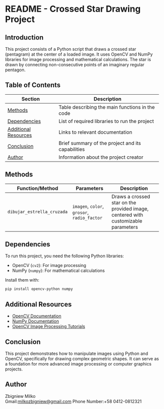 # README - Crossed Star Drawing Project

## Introduction
This project consists of a Python script that draws a crossed star (pentagram) at the center of a loaded image. It uses OpenCV and NumPy libraries for image processing and mathematical calculations. The star is drawn by connecting non-consecutive points of an imaginary regular pentagon.

## Table of Contents
| Section                | Description                                                                 |
|------------------------|-----------------------------------------------------------------------------|
| [Methods](#methods)    | Table describing the main functions in the code                             |
| [Dependencies](#dependencies) | List of required libraries to run the project                           |
| [Additional Resources](#additional-resources) | Links to relevant documentation       |
| [Conclusion](#conclusion) | Brief summary of the project and its capabilities                        |
| [Author](#author)        | Information about the project creator                                      |

## Methods
| Function/Method          | Parameters                          | Description                                                                 |
|-------------------------|-------------------------------------|-----------------------------------------------------------------------------|
| `dibujar_estrella_cruzada` | `imagen`, `color`, `grosor`, `radio_factor` | Draws a crossed star on the provided image, centered with customizable parameters |

## Dependencies
To run this project, you need the following Python libraries:
- OpenCV (`cv2`): For image processing
- NumPy (`numpy`): For mathematical calculations

Install them with:
```bash
pip install opencv-python numpy
```

## Additional Resources
- [OpenCV Documentation](https://docs.opencv.org/4.x/)
- [NumPy Documentation](https://numpy.org/doc/)
- [OpenCV Image Processing Tutorials](https://docs.opencv.org/4.x/d6/d00/tutorial_py_root.html)

## Conclusion
This project demonstrates how to manipulate images using Python and OpenCV, specifically for drawing complex geometric shapes. It can serve as a foundation for more advanced image processing or computer graphics projects.

## Author
Zbigniew Milko  
Gmail:milkozbigniew@gmail.com 
Phone Number:+58 0412-0812321
